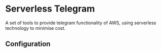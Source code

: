 # Serverless Telegram

A set of tools to provide telegram functionality of AWS, using 
serverless technology to minimise cost. 

## Configuration



